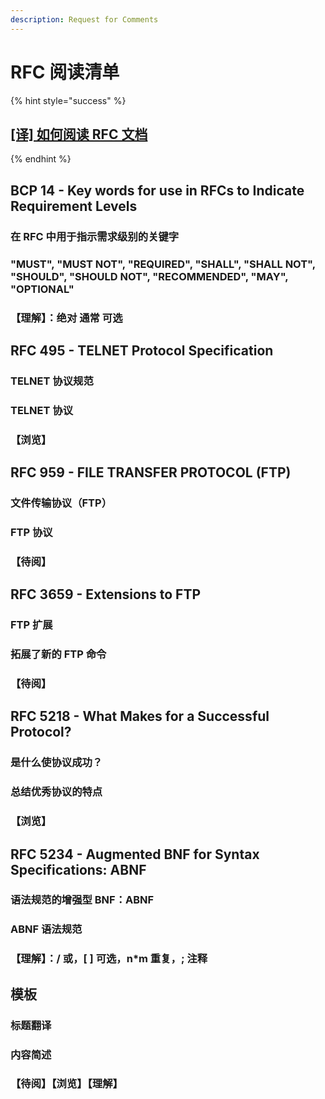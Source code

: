 ```yaml
---
description: Request for Comments
---
```


# RFC 阅读清单

{% hint style="success" %}
## [**\[译\] 如何阅读 RFC 文档**](https://juejin.cn/post/6844903716051484679)
{% endhint %}

## BCP 14 - Key words for use in RFCs to Indicate Requirement Levels

### 在 RFC 中用于指示需求级别的关键字

### "MUST", "MUST NOT", "REQUIRED", "SHALL", "SHALL NOT", "SHOULD", "SHOULD NOT", "RECOMMENDED",  "MAY", "OPTIONAL"

### 【理解】：绝对 通常 可选

## RFC 495 - TELNET Protocol Specification

### TELNET 协议规范

### TELNET 协议

### 【浏览】

## RFC 959 - FILE TRANSFER PROTOCOL (FTP)

### 文件传输协议（FTP）

### FTP 协议

### 【待阅】

## RFC 3659 - Extensions to FTP

### FTP 扩展

### 拓展了新的 FTP 命令

### 【待阅】

## RFC 5218 - What Makes for a Successful Protocol?

### 是什么使协议成功？

### 总结优秀协议的特点

### 【浏览】

## RFC 5234 - Augmented BNF for Syntax Specifications: ABNF

### 语法规范的增强型 BNF：ABNF

### ABNF 语法规范

### 【理解】：/ 或，\[ ] 可选，n\*m 重复，; 注释

## 模板

### 标题翻译

### 内容简述

### 【待阅】【浏览】【理解】

